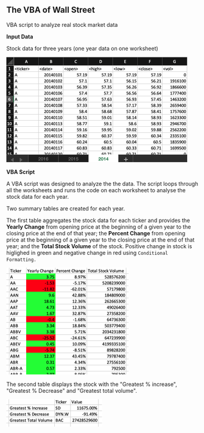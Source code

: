 ## The VBA of Wall Street
VBA script to analyze real stock market data

**Input Data**

Stock data for three years (one year data on one worksheet)

![](https://github.com/Aastha-Arora/VBA-challenge/blob/master/Images/Input%20Data.png)

**VBA Script**

A VBA script was designed to analyze the the data. The script loops through all the worksheets
and runs the code on each worksheet to analyse the stock data for each year.

Two summary tables are created for each year. 

The first table aggregates the stock data for each ticker
and provides the **Yearly Change** from opening price at the beginning of a given year to the closing price at the end of that year;
the **Percent Change** from opening price at the beginning of a given year to the closing price at the end of that year;
and the **Total Stock Volume** of the stock. Positive change in stock is higlighed in green and negative change in red using `Conditional Formatting.`

![](https://github.com/Aastha-Arora/VBA-challenge/blob/master/Images/Output%201.png)

The second table displays the stock with the "Greatest % increase", "Greatest % Decrease" and "Greatest total volume".

![](https://github.com/Aastha-Arora/VBA-challenge/blob/master/Images/Output%202.png)
